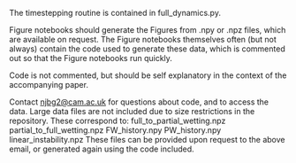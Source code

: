 The timestepping routine is contained in full_dynamics.py.

Figure notebooks should generate the Figures from .npy or .npz files, which are available on request. The Figure notebooks themselves often (but not always) contain the code used to generate these data, which is commented out so that the Figure notebooks run quickly.

Code is not commented, but should be self explanatory in the context of the accompanying paper.

Contact njbg2@cam.ac.uk for questions about code, and to access the data.
Large data files are not included due to size restrictions in the repository. These correspond to:
full_to_partial_wetting.npz
partial_to_full_wetting.npz
FW_history.npy
PW_history.npy
linear_instability.npz
These files can be provided upon request to the above email, or generated again using the code included.

